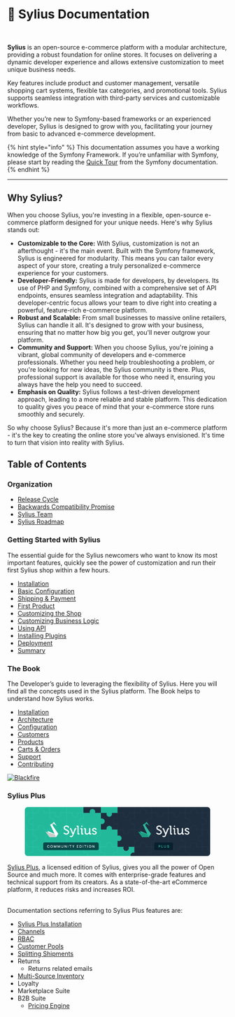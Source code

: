 # 📖 Sylius Documentation

<figure><img src="https://sylius.com/assets/github-readme.png?3" alt=""><figcaption></figcaption></figure>

**Sylius** is an open-source e-commerce platform with a modular architecture, providing a robust foundation for online stores. It focuses on delivering a dynamic developer experience and allows extensive customization to meet unique business needs.

Key features include product and customer management, versatile shopping cart systems, flexible tax categories, and promotional tools. Sylius supports seamless integration with third-party services and customizable workflows.

Whether you’re new to Symfony-based frameworks or an experienced developer, Sylius is designed to grow with you, facilitating your journey from basic to advanced e-commerce development.

{% hint style="info" %}
This documentation assumes you have a working knowledge of the Symfony Framework. If you’re unfamiliar with Symfony, please start by reading the [Quick Tour](https://symfony.com/doc/current/quick_tour) from the Symfony documentation.
{% endhint %}

***

## Why Sylius? <a href="#why-sylius" id="why-sylius"></a>

When you choose Sylius, you're investing in a flexible, open-source e-commerce platform designed for your unique needs. Here's why Sylius stands out:

* **Customizable to the Core:** With Sylius, customization is not an afterthought - it's the main event. Built with the Symfony framework, Sylius is engineered for modularity. This means you can tailor every aspect of your store, creating a truly personalized e-commerce experience for your customers.
* **Developer-Friendly:** Sylius is made for developers, by developers. Its use of PHP and Symfony, combined with a comprehensive set of API endpoints, ensures seamless integration and adaptability. This developer-centric focus allows your team to dive right into creating a powerful, feature-rich e-commerce platform.
* **Robust and Scalable:** From small businesses to massive online retailers, Sylius can handle it all. It's designed to grow with your business, ensuring that no matter how big you get, you'll never outgrow your platform.
* **Community and Support:** When you choose Sylius, you're joining a vibrant, global community of developers and e-commerce professionals. Whether you need help troubleshooting a problem, or you're looking for new ideas, the Sylius community is there. Plus, professional support is available for those who need it, ensuring you always have the help you need to succeed.
* **Emphasis on Quality:** Sylius follows a test-driven development approach, leading to a more reliable and stable platform. This dedication to quality gives you peace of mind that your e-commerce store runs smoothly and securely.

So why choose Sylius? Because it's more than just an e-commerce platform - it's the key to creating the online store you've always envisioned. It's time to turn that vision into reality with Sylius.

## Table of Contents

### Organization

* [Release Cycle](release-cycle/)
* [Backwards Compatibility Promise](release-cycle/backwards-compatibility-promise.md)
* [Sylius Team](https://sylius.com/team/)
* [Sylius Roadmap](https://sylius.com/roadmap/)

### Getting Started with Sylius

The essential guide for the Sylius newcomers who want to know its most important features, quickly see the power of customization and run their first Sylius shop within a few hours.

* [Installation](getting-started-with-sylius/installation.md)
* [Basic Configuration](getting-started-with-sylius/basic-configuration.md)
* [Shipping & Payment](getting-started-with-sylius/shipping-and-payment.md)
* [First Product](getting-started-with-sylius/first-product.md)
* [Customizing the Shop](getting-started-with-sylius/customizing-the-shop.md)
* [Customizing Business Logic](getting-started-with-sylius/customizing-business-logic.md)
* [Using API](getting-started-with-sylius/using-api.md)
* [Installing Plugins](getting-started-with-sylius/installing-plugins.md)
* [Deployment](getting-started-with-sylius/deployment.md)
* [Summary](getting-started-with-sylius/summary.md)

### The Book

The Developer’s guide to leveraging the flexibility of Sylius. Here you will find all the concepts used in the Sylius platform. The Book helps to understand how Sylius works.

* [Installation](the-book/installation/)
* [Architecture](the-book/architecture/)
* [Configuration](the-book/configuration/)
* [Customers](the-book/customers/)
* [Products](the-book/products/)
* [Carts & Orders](the-book/carts-and-orders/)
* [Support](the-book/support.md)
* [Contributing](the-book/contributing/)

[![Blackfire](https://old-docs.sylius.com/en/1.13/_static/img/blackfire.png)](https://blackfire.io/docs/introduction?utm_source=sylius\&utm_medium=docs\&utm_campaign=profiler)

### Sylius Plus

<figure><img src=".gitbook/assets/sylius-docs-banner.png" alt=""><figcaption></figcaption></figure>

[Sylius Plus](https://sylius.com/plus/?utm_source=docs\&utm_medium=cta\&utm_campaign=plus), a licensed edition of Sylius, gives you all the power of Open Source and much more. It comes with enterprise-grade features and technical support from its creators. As a state-of-the-art eCommerce platform, it reduces risks and increases ROI.

\
Documentation sections referring to Sylius Plus features are:

* [Sylius Plus Installation](the-book/installation/sylius-plus-installation.md)
* [Channels](the-book/configuration/channels.md#business-units)
* [RBAC](the-book/customers/adminuser.md)
* [Customer Pools](the-book/customers/customer-pools.md)
* [Splitting Shipments](the-book/carts-and-orders/shipments.md)
* Returns
  * Returns related emails
* [Multi-Source Inventory](the-book/products/multi-source-inventory.md)
* Loyalty
* Marketplace Suite
* B2B Suite
  * [Pricing Engine](the-book/products/pricing/b2b-pricing-engine/)
